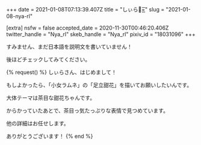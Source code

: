 +++
date = 2021-01-08T07:13:39.407Z
title = "しぃら🦈=͟͟͞͞"
slug = "2021-01-08-nya-rl"

[extra]
nsfw = false
accepted_date = 2020-11-30T00:46:20.406Z
twitter_handle = "Nya_rl"
skeb_handle = "Nya_rl"
pixiv_id = "18031096"
+++

すみません、まだ日本語を説明文を書いていません！

後ほどチェックしてみてください。

{% request() %}
しぃらさん、はじめまして！

もしよかったら、「小女ラムネ」の「足立甜花」を描いてお願いしたいんです。

大体テーマは茶目な甜花ちゃんです。

からかっていたあとで、茶目っ気たっぷりな表情で見つめています。

他の詳細はお任せします。

ありがとうございます！
{% end %}
